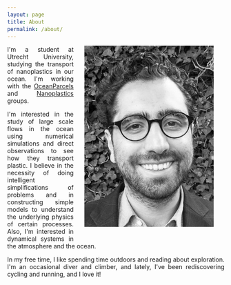 ```yaml
---
layout: page
title: About
permalink: /about/
---
```


<img src="/assets/personal.jpeg" width="300" style="float: right; margin-left: 25px; margin-right: 25px; margin-bottom: 25px;"/>

<p align="justify"> I'm a student at Utrecht University, studying the transport of nanoplastics in our ocean. I'm working with the
<a href="https://oceanparcels.org/utrechtteam">OceanParcels</a> and <a href="http://nanoplastics.org/">Nanoplastics</a> groups. </p>

<!--<p align="justify"> During my career, I have worked on research projects related to Atmospheric Physics and Physical Oceanography that involved numerical simulations, data processing and observational fieldwork.</p>  />-->

<p align="justify"> I'm interested in the study of large scale flows in the ocean using numerical simulations and direct observations to see how they transport plastic. I believe in the necessity of doing intelligent simplifications of problems and in constructing simple models to understand the underlying physics of certain processes. Also, I'm interested in dynamical systems in the atmosphere and the ocean.</p>

<p align="justify"> In my free time, I like spending time outdoors and reading about exploration. I'm an occasional diver and climber, and lately, I've been rediscovering cycling and running, and I love it!</p>
